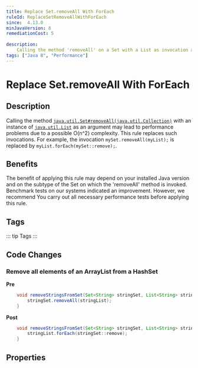 ```yaml
---
title: Replace Set.removeAll With ForEach
ruleId: ReplaceSetRemoveAllWithForEach
since:  4.13.0
minJavaVersion: 8
remediationCost: 5
    
description:
    Calling the method 'removeAll' on a Set with a List as invocation argument may lead to performance problems due to a possible O(n^2) complexity. This rule replaces such invocations. For example, the invocation 'mySet.removeAll(myList);' is replaced by 'myList.forEach(mySet::remove);'.
tags: ["Java 8", "Performance"]
---
```


# Replace Set.removeAll With ForEach

## Description
Calling the method [`java.util.Set#removeAll(java.util.Collection)`](https://docs.oracle.com/en/java/javase/17/docs/api/java.base/java/util/Set.html#removeAll(java.util.Collection)) with an instance of [`java.util.List`](https://docs.oracle.com/en/java/javase/17/docs/api/java.base/java/util/List.html) as an argument may lead to performance problems due to a possible O(n^2) complexity. This rule replaces such invocations. For example, the invocation `mySet.removeAll(myList);` is replaced by `myList.forEach(mySet::remove);`.

## Benefits
The benefit of applying this rule may depend on your installed Java version and on the subtype of the Set on which the 'removeAll' method is invoked. Benchmark tests on our systems indicated an improvement. However, we recommend You carry out all necessary performance tests before applying this rule. 

## Tags

::: tip Tags
<TagLinks />
:::

## Code Changes

### Remove all elements of an ArrayList from a HashSet

__Pre__
```java
	void removeStringsFromSet(Set<String> stringSet, List<String> stringList) {
		stringSet.removeAll(stringList);
	}
```

__Post__
```java
	void removeStringsFromSet(Set<String> stringSet, List<String> stringList) {
		stringList.forEach(stringSet::remove);
	}
```

<VersionNotice />


## Properties

<RuleProperties />
